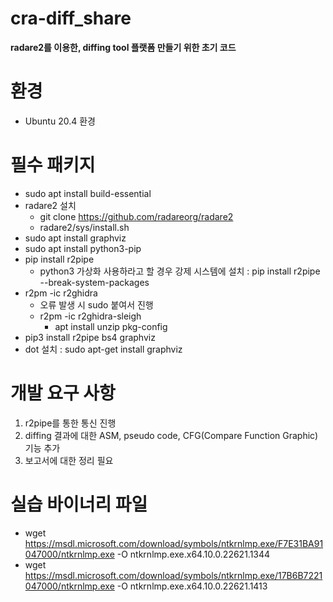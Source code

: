 # cra-diff_share

**radare2를 이용한, diffing tool 플랫폼 만들기 위한 초기 코드**
# 환경
- Ubuntu 20.4 환경
  
# 필수 패키지
- sudo apt install build-essential
- radare2 설치
  - git clone https://github.com/radareorg/radare2
  - radare2/sys/install.sh
- sudo apt install graphviz
- sudo apt install python3-pip
- pip install r2pipe
  - python3 가상화 사용하라고 할 경우 강제 시스템에 설치 : pip install r2pipe --break-system-packages
- r2pm -ic r2ghidra
  - 오류 발생 시 sudo 붙여서 진행
  - r2pm -ic r2ghidra-sleigh
    - apt install unzip pkg-config
- pip3 install r2pipe bs4 graphviz
- dot  설치 : sudo apt-get install graphviz

# 개발 요구 사항
1. r2pipe를 통한 통신 진행
2. diffing 결과에 대한 ASM, pseudo code, CFG(Compare Function Graphic) 기능 추가
3. 보고서에 대한 정리 필요

# 실습 바이너리 파일
- wget https://msdl.microsoft.com/download/symbols/ntkrnlmp.exe/F7E31BA91047000/ntkrnlmp.exe -O ntkrnlmp.exe.x64.10.0.22621.1344
- wget https://msdl.microsoft.com/download/symbols/ntkrnlmp.exe/17B6B7221047000/ntkrnlmp.exe -O ntkrnlmp.exe.x64.10.0.22621.1413
